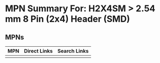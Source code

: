 



# MPN Summary For: H2X4SM > 2.54 mm 8 Pin (2x4) Header (SMD)

## MPNs
  

|MPN|Direct Links|Search Links|
| :--- | :--- | :--- |
||||
